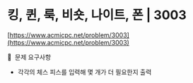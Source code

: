# 킹, 퀸, 룩, 비숏, 나이트, 폰 | 3003

[https://www.acmicpc.net/problem/3003](https://www.acmicpc.net/problem/3003)

🙏  문제 요구사항

- 각각의 체스 피스를 입력해 몇 개가 더 필요한지 출력 